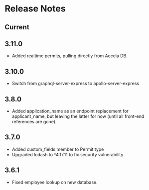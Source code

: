 # Release Notes

## Current

## 3.11.0
* Added realtime permits, pulling directly from Accela DB.

## 3.10.0
* Switch from graphql-server-express to apollo-server-express

## 3.8.0
* Added application_name as an endpoint replacement for applicant_name, but leaving the latter for now (until all front-end references are gone).

## 3.7.0
* Added custom_fields member to Permit type
* Upgraded lodash to ^4.17.11 to fix security vulnerability

## 3.6.1
* Fixed employee lookup on new database.
